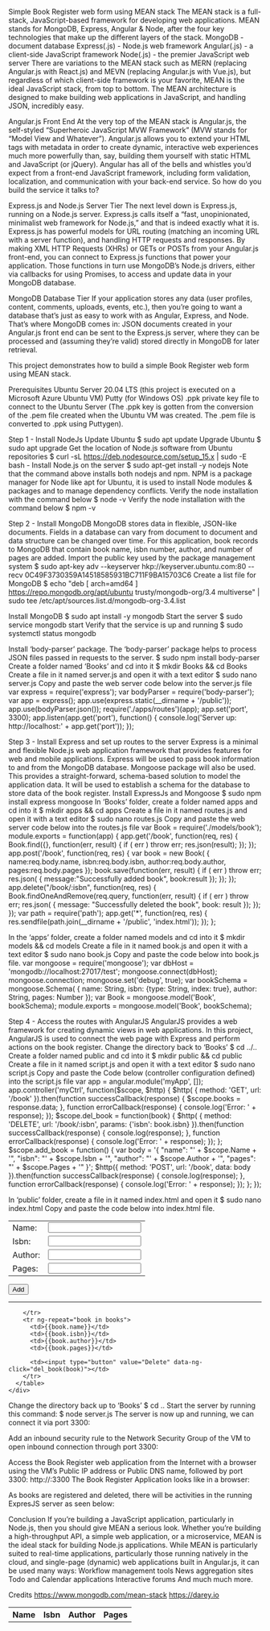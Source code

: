 Simple Book Register web form using MEAN stack
The MEAN stack is a full-stack, JavaScript-based framework for developing web applications. MEAN stands for MongoDB, Express, Angular & Node, after the four key technologies that make up the different layers of the stack.
MongoDB - document database
Express(.js) - Node.js web framework
Angular(.js) - a client-side JavaScript framework
Node(.js) - the premier JavaScript web server
There are variations to the MEAN stack such as MERN (replacing Angular.js with React.js) and MEVN (replacing Angular.js with Vue.js), but regardless of which client-side framework is your favorite, MEAN is the ideal JavaScript stack, from top to bottom.
The MEAN architecture is designed to make building web applications in JavaScript, and handling JSON, incredibly easy.

Angular.js Front End
At the very top of the MEAN stack is Angular.js, the self-styled “Superheroic JavaScript MVW Framework” (MVW stands for “Model View and Whatever”).
Angular.js allows you to extend your HTML tags with metadata in order to create dynamic, interactive web experiences much more powerfully than, say, building them yourself with static HTML and JavaScript (or jQuery).
Angular has all of the bells and whistles you’d expect from a front-end JavaScript framework, including form validation, localization, and communication with your back-end service. So how do you build the service it talks to?

Express.js and Node.js Server Tier
The next level down is Express.js, running on a Node.js server. Express.js calls itself a “fast, unopinionated, minimalist web framework for Node.js,” and that is indeed exactly what it is.
Express.js has powerful models for URL routing (matching an incoming URL with a server function), and handling HTTP requests and responses. By making XML HTTP Requests (XHRs) or GETs or POSTs from your Angular.js front-end, you can connect to Express.js functions that power your application.
Those functions in turn use MongoDB’s Node.js drivers, either via callbacks for using Promises, to access and update data in your MongoDB database.

MongoDB Database Tier
If your application stores any data (user profiles, content, comments, uploads, events, etc.), then you’re going to want a database that’s just as easy to work with as Angular, Express, and Node.
That’s where MongoDB comes in: JSON documents created in your Angular.js front end can be sent to the Express.js server, where they can be processed and (assuming they’re valid) stored directly in MongoDB for later retrieval.

This project demonstrates how to build a simple Book Register web form using MEAN stack.

Prerequisites
Ubuntu Server 20.04 LTS (this project is executed on a Microsoft Azure Ubuntu VM)
Putty (for Windows OS)
.ppk private key file to connect to the Ubuntu Server (The .ppk key is gotten from the conversion of the .pem file created when the Ubuntu VM was created. The .pem file is converted to .ppk using Puttygen).

Step 1 - Install NodeJs
Update Ubuntu
$ sudo apt update
Upgrade Ubuntu
$ sudo apt upgrade
Get the location of Node.js software from Ubuntu repositories
$ curl -sL https://deb.nodesource.com/setup_15.x | sudo -E bash -
Install Node.js on the server
$ sudo apt-get install -y nodejs
Note that the command above installs both nodejs and npm. NPM is a package manager for Node like apt for Ubuntu, it is used to install Node modules & packages and to manage dependency conflicts.
Verify the node installation with the command below
$ node -v 
Verify the node installation with the command below
$ npm -v


Step 2 - Install MongoDB
MongoDB stores data in flexible, JSON-like documents. Fields in a database can vary from document to document and data structure can be changed over time. For this application, book records to MongoDB that contain book name, isbn number, author, and number of pages are added.
Import the public key used by the package management system
$ sudo apt-key adv --keyserver hkp://keyserver.ubuntu.com:80 --recv 0C49F3730359A14518585931BC711F9BA15703C6
Create a list file for MongoDB
$ echo "deb [ arch=amd64 ] https://repo.mongodb.org/apt/ubuntu trusty/mongodb-org/3.4 multiverse" | sudo tee /etc/apt/sources.list.d/mongodb-org-3.4.list

Install MongoDB
$ sudo apt install -y mongodb
Start the server
$ sudo service mongodb start
Verify that the service is up and running
$ sudo systemctl status mongodb


Install ‘body-parser’ package. The ‘body-parser’ package helps to process JSON files passed in requests to the server.
$ sudo npm install body-parser
Create a folder named ‘Books’ and cd into it
$ mkdir Books && cd Books
Create a file in it named server.js and open it with a text editor
$ sudo nano server.js
Copy and paste the web server code below into the server.js file
var express = require('express');
var bodyParser = require('body-parser');
var app = express();
app.use(express.static(__dirname + '/public'));
app.use(bodyParser.json());
require('./apps/routes')(app);
app.set('port', 3300);
app.listen(app.get('port'), function() {
    console.log('Server up: http://localhost:' + app.get('port'));
});



Step 3 - Install Express and set up routes to the server
Express is a minimal and flexible Node.js web application framework that provides features for web and mobile applications. Express will be used to pass book information to and from the MongoDB database.
Mongoose package will also be used. This provides a straight-forward, schema-based solution to model the application data. It will be used to establish a schema for the database to store data of the book register.
Install ExpressJs and Mongoose
$ sudo npm install express mongoose
In ‘Books’ folder, create a folder named apps and cd into it
$ mkdir apps && cd apps
Create a file in it named routes.js and open it with a text editor
$ sudo nano routes.js
Copy and paste the web server code below into the routes.js file
     var Book = require('./models/book');
module.exports = function(app) {
  app.get('/book', function(req, res) {
    Book.find({}, function(err, result) {
      if ( err ) throw err;
      res.json(result);
    });
  }); 
  app.post('/book', function(req, res) {
    var book = new Book( {
      name:req.body.name,
      isbn:req.body.isbn,
      author:req.body.author,
      pages:req.body.pages
    });
    book.save(function(err, result) {
      if ( err ) throw err;
      res.json( {
        message:"Successfully added book",
        book:result
      });
    });
  });
  app.delete("/book/:isbn", function(req, res) {
    Book.findOneAndRemove(req.query, function(err, result) {
      if ( err ) throw err;
      res.json( {
        message: "Successfully deleted the book",
        book: result
      });
    });
  });
  var path = require('path');
  app.get('*', function(req, res) {
    res.sendfile(path.join(__dirname + '/public', 'index.html'));
  });
};

In the ‘apps’ folder, create a folder named models and cd into it
$ mkdir models && cd models
Create a file in it named book.js and open it with a text editor
$ sudo nano book.js
Copy and paste the code below into book.js file.
var mongoose = require('mongoose');
var dbHost = 'mongodb://localhost:27017/test';
mongoose.connect(dbHost);
mongoose.connection;
mongoose.set('debug', true);
var bookSchema = mongoose.Schema( {
  name: String,
  isbn: {type: String, index: true},
  author: String,
  pages: Number
});
var Book = mongoose.model('Book', bookSchema);
module.exports = mongoose.model('Book', bookSchema);

Step 4 - Access the routes with AngularJS
AngularJS provides a web framework for creating dynamic views in web applications. In this project, AngularJS is used to connect the web page with Express and perform actions on the book register.
Change the directory back to ‘Books’
$ cd ../..
Create a folder named public and cd into it
$ mkdir public && cd public
Create a file in it named script.js and open it with a text editor
$ sudo nano script.js
Copy and paste the Code below (controller configuration defined) into the script.js file
var app = angular.module('myApp', []);
app.controller('myCtrl', function($scope, $http) {
  $http( {
    method: 'GET',
    url: '/book'
  }).then(function successCallback(response) {
    $scope.books = response.data;
  }, function errorCallback(response) {
    console.log('Error: ' + response);
  });
  $scope.del_book = function(book) {
    $http( {
      method: 'DELETE',
      url: '/book/:isbn',
      params: {'isbn': book.isbn}
    }).then(function successCallback(response) {
      console.log(response);
    }, function errorCallback(response) {
      console.log('Error: ' + response);
    });
  };
  $scope.add_book = function() {
    var body = '{ "name": "' + $scope.Name + 
    '", "isbn": "' + $scope.Isbn +
    '", "author": "' + $scope.Author + 
    '", "pages": "' + $scope.Pages + '" }';
    $http({
      method: 'POST',
      url: '/book',
      data: body
    }).then(function successCallback(response) {
      console.log(response);
    }, function errorCallback(response) {
      console.log('Error: ' + response);
    });
  };
});

In ‘public’ folder, create a file in it named index.html and open it
$ sudo nano index.html
Copy and paste the code below into index.html file.
<!doctype html>
<html ng-app="myApp" ng-controller="myCtrl">
  <head>
    <script src="https://ajax.googleapis.com/ajax/libs/angularjs/1.6.4/angular.min.js"></script>
    <script src="script.js"></script>
  </head>
  <body>
    <div>
      <table>
        <tr>
          <td>Name:</td>
          <td><input type="text" ng-model="Name"></td>
        </tr>
        <tr>
          <td>Isbn:</td>
          <td><input type="text" ng-model="Isbn"></td>
        </tr>
        <tr>
          <td>Author:</td>
          <td><input type="text" ng-model="Author"></td>
        </tr>
        <tr>
          <td>Pages:</td>
          <td><input type="number" ng-model="Pages"></td>
        </tr>
      </table>
      <button ng-click="add_book()">Add</button>
    </div>
    <hr>
    <div>
      <table>
        <tr>
          <th>Name</th>
          <th>Isbn</th>
          <th>Author</th>
          <th>Pages</th>

        </tr>
        <tr ng-repeat="book in books">
          <td>{{book.name}}</td>
          <td>{{book.isbn}}</td>
          <td>{{book.author}}</td>
          <td>{{book.pages}}</td>

          <td><input type="button" value="Delete" data-ng-click="del_book(book)"></td>
        </tr>
      </table>
    </div>
  </body>
</html>

Change the directory back up to ‘Books’
$ cd ..
Start the server by running this command:
$ node server.js
The server is now up and running, we can connect it via port 3300:


Add an inbound security rule to the Network Security Group of the VM to open inbound connection through port 3300:


Access the Book Register web application from the Internet with a browser using the VM’s Public IP address or Public DNS name, followed by port 3300:
http://<PublicIP-or-PublicDNS>:3300
The Book Register Application looks like in a browser:

As books are registered and deleted, there will be activities in the running ExpresJS server as seen below:


Conclusion
If you’re building a JavaScript application, particularly in Node.js, then you should give MEAN a serious look. Whether you’re building a high-throughput API, a simple web application, or a microservice, MEAN is the ideal stack for building Node.js applications.
While MEAN is particularly suited to real-time applications, particularly those running natively in the cloud, and single-page (dynamic) web applications built in Angular.js, it can be used many ways:
Workflow management tools
News aggregation sites
Todo and Calendar applications
Interactive forums
And much much more.

Credits
https://www.mongodb.com/mean-stack
https://darey.io
